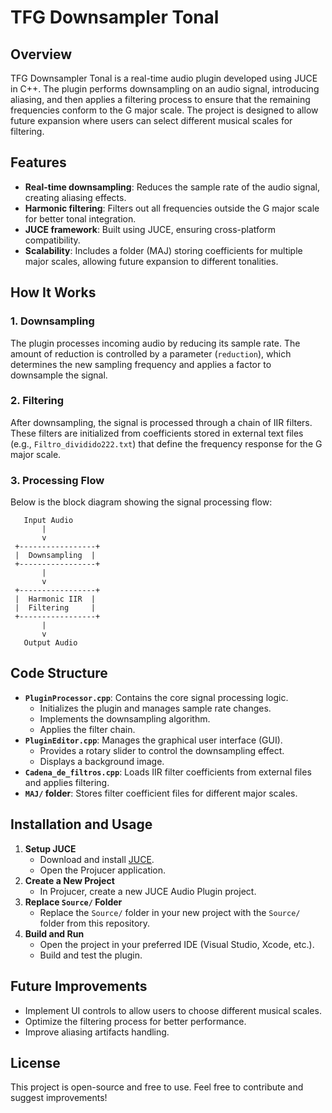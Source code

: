 # TFG Downsampler Tonal

## Overview
TFG Downsampler Tonal is a real-time audio plugin developed using JUCE in C++. The plugin performs downsampling on an audio signal, introducing aliasing, and then applies a filtering process to ensure that the remaining frequencies conform to the G major scale. The project is designed to allow future expansion where users can select different musical scales for filtering.

## Features
- **Real-time downsampling**: Reduces the sample rate of the audio signal, creating aliasing effects.
- **Harmonic filtering**: Filters out all frequencies outside the G major scale for better tonal integration.
- **JUCE framework**: Built using JUCE, ensuring cross-platform compatibility.
- **Scalability**: Includes a folder (MAJ) storing coefficients for multiple major scales, allowing future expansion to different tonalities.

## How It Works

### 1. **Downsampling**
The plugin processes incoming audio by reducing its sample rate. The amount of reduction is controlled by a parameter (`reduction`), which determines the new sampling frequency and applies a factor to downsample the signal.

### 2. **Filtering**
After downsampling, the signal is processed through a chain of IIR filters. These filters are initialized from coefficients stored in external text files (e.g., `Filtro_dividido222.txt`) that define the frequency response for the G major scale.

### 3. **Processing Flow**
Below is the block diagram showing the signal processing flow:

```
   Input Audio
       |
       v
 +-----------------+
 |  Downsampling  |
 +-----------------+
       |
       v
 +-----------------+
 |  Harmonic IIR  |
 |  Filtering     |
 +-----------------+
       |
       v
   Output Audio
```

## Code Structure

- **`PluginProcessor.cpp`**: Contains the core signal processing logic.
  - Initializes the plugin and manages sample rate changes.
  - Implements the downsampling algorithm.
  - Applies the filter chain.
- **`PluginEditor.cpp`**: Manages the graphical user interface (GUI).
  - Provides a rotary slider to control the downsampling effect.
  - Displays a background image.
- **`Cadena_de_filtros.cpp`**: Loads IIR filter coefficients from external files and applies filtering.
- **`MAJ/` folder**: Stores filter coefficient files for different major scales.

## Installation and Usage
1. **Setup JUCE**
   - Download and install [JUCE](https://juce.com/).
   - Open the Projucer application.
2. **Create a New Project**
   - In Projucer, create a new JUCE Audio Plugin project.
3. **Replace `Source/` Folder**
   - Replace the `Source/` folder in your new project with the `Source/` folder from this repository.
4. **Build and Run**
   - Open the project in your preferred IDE (Visual Studio, Xcode, etc.).
   - Build and test the plugin.

## Future Improvements
- Implement UI controls to allow users to choose different musical scales.
- Optimize the filtering process for better performance.
- Improve aliasing artifacts handling.

## License
This project is open-source and free to use. Feel free to contribute and suggest improvements!

